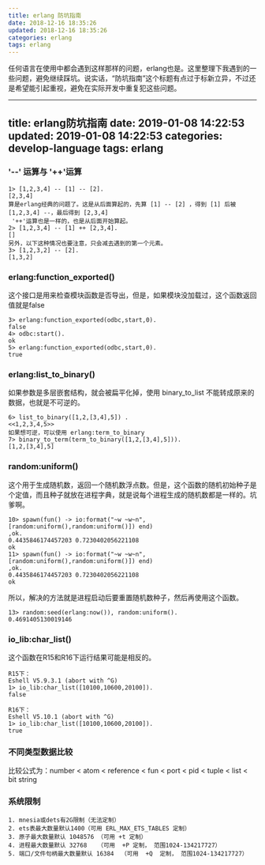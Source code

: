 ```yaml
---
title: erlang 防坑指南
date: 2018-12-16 18:35:26
updated: 2018-12-16 18:35:26
categories: erlang
tags: erlang
---
```


任何语言在使用中都会遇到这样那样的问题，erlang也是。这里整理下我遇到的一些问题，避免继续踩坑。说实话，“防坑指南”这个标题有点过于标新立异，不过还是希望能引起重视，避免在实际开发中重复犯这些问题。
<!--more-->

---
title: erlang防坑指南
date: 2019-01-08 14:22:53
updated: 2019-01-08 14:22:53
categories: develop-language
tags: erlang
---

### '--' 运算与 '++'运算

```
1> [1,2,3,4] -- [1] -- [2]. 
[2,3,4]
算是erlang经典的问题了。这是从后面算起的，先算 [1] -- [2] ，得到 [1] 后被 [1,2,3,4] --，最后得到 [2,3,4]
 '++'运算也是一样的，也是从后面开始算起。
2> [1,2,3,4] -- [1] ++ [2,3,4].
[]
另外，以下这种情况也要注意，只会减去遇到的第一个元素。
3> [1,2,3,2] -- [2].
[1,3,2]
```

### erlang:function_exported()

这个接口是用来检查模块函数是否导出，但是，如果模块没加载过，这个函数返回值就是false

```
3> erlang:function_exported(odbc,start,0).
false
4> odbc:start().
ok
5> erlang:function_exported(odbc,start,0).
true
```

### erlang:list_to_binary()

如果参数是多层嵌套结构，就会被扁平化掉，使用 binary_to_list 不能转成原来的数据，也就是不可逆的。

```
6> list_to_binary([1,2,[3,4],5]) .
<<1,2,3,4,5>>
如果想可逆，可以使用 erlang:term_to_binary
7> binary_to_term(term_to_binary([1,2,[3,4],5])).
[1,2,[3,4],5]
```

### random:uniform()

这个用于生成随机数，返回一个随机数浮点数。但是，这个函数的随机初始种子是个定值，而且种子就放在进程字典，就是说每个进程生成的随机数都是一样的。坑爹啊。

```
10> spawn(fun() -> io:format("~w ~w~n",[random:uniform(),random:uniform()]) end)
,ok.
0.4435846174457203 0.7230402056221108
ok
11> spawn(fun() -> io:format("~w ~w~n",[random:uniform(),random:uniform()]) end)
,ok.
0.4435846174457203 0.7230402056221108
ok
```

所以，解决的方法就是进程启动后要重置随机数种子，然后再使用这个函数。

```
13> random:seed(erlang:now()), random:uniform().
0.4691405130019146
```

### io_lib:char_list()

这个函数在R15和R16下运行结果可能是相反的。

```
R15下：
Eshell V5.9.3.1 (abort with ^G)
1> io_lib:char_list([10100,10600,20100]).
false

R16下：
Eshell V5.10.1 (abort with ^G) 
1> io_lib:char_list([10100,10600,20100]). 
true
```

### 不同类型数据比较

比较公式为：number < atom < reference < fun < port < pid < tuple < list < bit string

### 系统限制

```
1. mnesia或dets有2G限制（无法定制）
2. ets表最大数量默认1400（可用 ERL_MAX_ETS_TABLES 定制）
3. 原子最大数量默认 1048576 （可用 +t 定制）
4. 进程最大数量默认 32768   （可用  +P 定制， 范围1024-134217727）
5. 端口/文件句柄最大数量默认 16384  （可用  +Q  定制， 范围1024-134217727）
```
